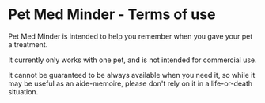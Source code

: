 # Pet Med Minder - Terms of use

Pet Med Minder is intended to help you remember when you gave your pet a treatment. 

It currently only works with one pet, and is not intended for commercial use. 

It cannot be guaranteed to be always available when you need it, so while it may be useful as an aide-memoire, please don't rely on it in a life-or-death situation.